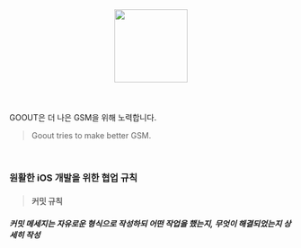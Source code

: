 ## <p align="center"> <img src="READMEData/AppIcon.png" width="130px"> </p>

<br>

GOOUT은 더 나은 GSM을 위해 노력합니다.
> Goout tries to make better GSM.

<br>

### 원활한 iOS 개발을 위한 협업 규칙

> #### 커밋 규칙
##### 커밋 메세지는 자유로운 형식으로 작성하되 어떤 작업을 했는지, 무엇이 해결되었는지 상세히 작성




